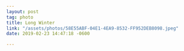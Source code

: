 ```yaml
---
layout: post
tag: photo
title: Long Winter
link: "/assets/photos/58E55ABF-04E1-4EA9-8532-FF952DEB8098.jpeg"
date: 2019-02-23 14:47:18 -0600

---
```

